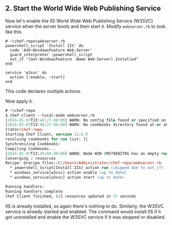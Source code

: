 ## 2. Start the World Wide Web Publishing Service

Now let's enable the IIS World Wide Web Publishing Service (W3SVC) service when the server boots and then start it. Modify <code class="file-path">webserver.rb</code> to look like this.

```ruby-Win32
# ~\chef-repo\webserver.rb
powershell_script 'Install IIS' do
  code 'Add-WindowsFeature Web-Server'
  guard_interpreter :powershell_script
  not_if "(Get-WindowsFeature -Name Web-Server).Installed"
end

service 'w3svc' do
  action [:enable, :start]
end
```

This code declares multiple actions.

Now apply it.

```ps
# ~\chef-repo
$ chef-client --local-mode webserver.rb
[2016-01-07T13:48:27-08:00] WARN: No config file found or specified on command line, using command line options.
[2016-01-07T13:48:27-08:00] WARN: No cookbooks directory found at or above current directory.  Assuming C:/Users/Adminis
trator/chef-repo.
Starting Chef Client, version 12.6.0
resolving cookbooks for run list: []
Synchronizing Cookbooks:
Compiling Cookbooks...
[2016-01-07T13:49:04-08:00] WARN: Node WIN-8MV74EBIT8G has an empty run list.
Converging 2 resources
Recipe: @recipe_files::C:/Users/Administrator/chef-repo/webserver.rb
  * powershell_script[Install IIS] action run (skipped due to not_if)
  * windows_service[w3svc] action enable (up to date)
  * windows_service[w3svc] action start (up to date)

Running handlers:
Running handlers complete
Chef Client finished, 0/3 resources updated in 37 seconds
```

IIS is already installed, so again there's nothing to do. Similarly, the W3SVC service is already started and enabled. The command would install IIS if it got uninstalled and enable the W3SVC service if it was stopped or disabled.
